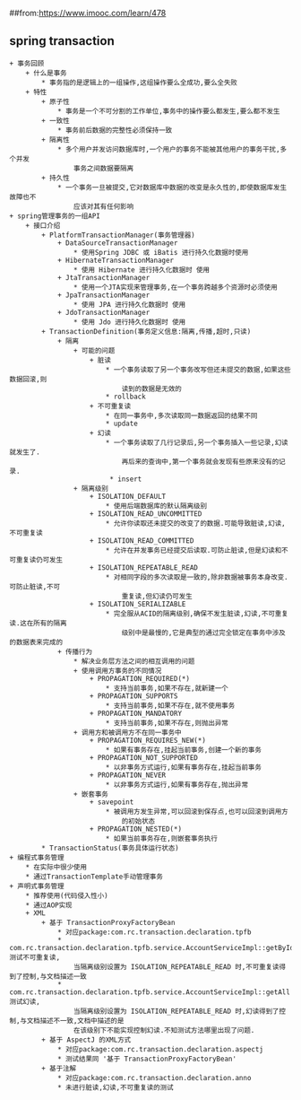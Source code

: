 ##from:https://www.imooc.com/learn/478

## spring transaction
    + 事务回顾
        + 什么是事务
            * 事务指的是逻辑上的一组操作,这组操作要么全成功,要么全失败
        + 特性
            + 原子性
                * 事务是一个不可分割的工作单位,事务中的操作要么都发生,要么都不发生
            + 一致性
                * 事务前后数据的完整性必须保持一致
            + 隔离性
                * 多个用户并发访问数据库时,一个用户的事务不能被其他用户的事务干扰,多个并发
                    事务之间数据要隔离
            + 持久性
                * 一个事务一旦被提交,它对数据库中数据的改变是永久性的,即使数据库发生故障也不
                    应该对其有任何影响    
    + spring管理事务的一组API
        + 接口介绍
            + PlatformTransactionManager(事务管理器)
                + DataSourceTransactionManager
                    * 使用Spring JDBC 或 iBatis 进行持久化数据时使用
                + HibernateTransactionManager
                    * 使用 Hibernate 进行持久化数据时 使用
                + JtaTransactionManager
                    * 使用一个JTA实现来管理事务,在一个事务跨越多个资源时必须使用
                + JpaTransactionManager
                    * 使用 JPA 进行持久化数据时 使用
                + JdoTransactionManager    
                    * 使用 Jdo 进行持久化数据时 使用
            + TransactionDefinition(事务定义信息:隔离,传播,超时,只读)
                + 隔离
                    + 可能的问题
                        + 脏读
                            * 一个事务读取了另一个事务改写但还未提交的数据,如果这些数据回滚,则
                                读到的数据是无效的
                            * rollback    
                        + 不可重复读
                            * 在同一事务中,多次读取同一数据返回的结果不同
                            * update
                        + 幻读    
                            * 一个事务读取了几行记录后,另一个事务插入一些记录,幻读就发生了.
                                再后来的查询中,第一个事务就会发现有些原来没有的记录.
                             * insert 
                    + 隔离级别  
                        + ISOLATION_DEFAULT   
                            * 使用后端数据库的默认隔离级别       
                        + ISOLATION_READ_UNCOMMITTED   
                            * 允许你读取还未提交的改变了的数据.可能导致脏读,幻读,不可重复读       
                        + ISOLATION_READ_COMMITTED          
                            * 允许在并发事务已经提交后读取.可防止脏读,但是幻读和不可重复读仍可发生
                        + ISOLATION_REPEATABLE_READ          
                            * 对相同字段的多次读取是一致的,除非数据被事务本身改变.可防止脏读,不可
                                重复读,但幻读仍可发生
                        + ISOLATION_SERIALIZABLE   
                            * 完全服从ACID的隔离级别,确保不发生脏读,幻读,不可重复读.这在所有的隔离
                                级别中是最慢的,它是典型的通过完全锁定在事务中涉及的数据表来完成的
                + 传播行为
                    * 解决业务层方法之间的相互调用的问题
                    + 使用调用方事务的不同情况
                        + PROPAGATION_REQUIRED(*)
                            * 支持当前事务,如果不存在,就新建一个
                        + PROPAGATION_SUPPORTS
                            * 支持当前事务,如果不存在,就不使用事务
                        + PROPAGATION_MANDATORY
                            * 支持当前事务,如果不存在,则抛出异常
                    + 调用方和被调用方不在同一事务中        
                        + PROPAGATION_REQUIRES_NEW(*)
                            * 如果有事务存在,挂起当前事务,创建一个新的事务
                        + PROPAGATION_NOT_SUPPORTED
                            * 以非事务方式运行,如果有事务存在,挂起当前事务
                        + PROPAGATION_NEVER
                            * 以非事务方式运行,如果有事务存在,抛出异常
                    + 嵌套事务 
                        + savepoint
                            * 被调用方发生异常,可以回滚到保存点,也可以回滚到调用方
                                的初始状态         
                        + PROPAGATION_NESTED(*)
                            * 如果当前事务存在,则嵌套事务执行
            * TransactionStatus(事务具体运行状态)
    + 编程式事务管理
        * 在实际中很少使用
        * 通过TransactionTemplate手动管理事务
    + 声明式事务管理
        * 推荐使用(代码侵入性小)
        * 通过AOP实现
        + XML
            + 基于 TransactionProxyFactoryBean
                * 对应package:com.rc.transaction.declaration.tpfb
                * com.rc.transaction.declaration.tpfb.service.AccountServiceImpl::getById 测试不可重复读,
                    当隔离级别设置为 ISOLATION_REPEATABLE_READ 时,不可重复读得到了控制,与文档描述一致
                * com.rc.transaction.declaration.tpfb.service.AccountServiceImpl::getAll 测试幻读,
                    当隔离级别设置为 ISOLATION_REPEATABLE_READ 时,幻读得到了控制,与文档描述不一致,文档中描述的是
                    在该级别下不能实现控制幻读.不知测试方法哪里出现了问题.                       
            + 基于 AspectJ 的XML方式
                * 对应package:com.rc.transaction.declaration.aspectj
                * 测试结果同 '基于 TransactionProxyFactoryBean'
            + 基于注解
                * 对应package:com.rc.transaction.declaration.anno    
                * 未进行脏读,幻读,不可重复读的测试
